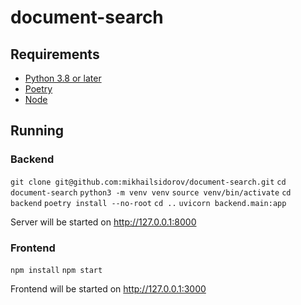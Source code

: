 # document-search

## Requirements

* [Python 3.8 or later](https://www.python.org/downloads/)
* [Poetry](https://python-poetry.org/docs/#installation)
* [Node](https://nodejs.org/en/download/)


## Running

### Backend

`git clone git@github.com:mikhailsidorov/document-search.git`
`cd document-search`
`python3 -m venv venv`
`source venv/bin/activate`
`cd backend`
`poetry install --no-root`
`cd ..`
`uvicorn backend.main:app`

Server will be started on <http://127.0.0.1:8000>

### Frontend

`npm install`
`npm start`

Frontend will be started on <http://127.0.0.1:3000>
